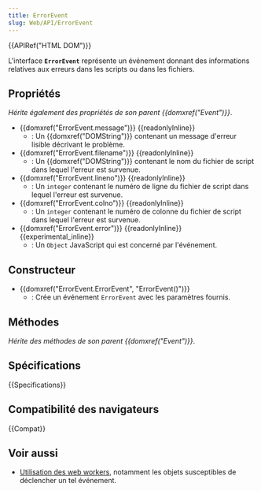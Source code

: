 ```yaml
---
title: ErrorEvent
slug: Web/API/ErrorEvent
---
```


{{APIRef("HTML DOM")}}

L'interface **`ErrorEvent`** représente un événement donnant des informations relatives aux erreurs dans les scripts ou dans les fichiers.

## Propriétés

_Hérite également des propriétés de son parent {{domxref("Event")}}_.

- {{domxref("ErrorEvent.message")}} {{readonlyInline}}
  - : Un {{domxref("DOMString")}} contenant un message d'erreur lisible décrivant le problème.
- {{domxref("ErrorEvent.filename")}} {{readonlyInline}}
  - : Un {{domxref("DOMString")}} contenant le nom du fichier de script dans lequel l'erreur est survenue.
- {{domxref("ErrorEvent.lineno")}} {{readonlyInline}}
  - : Un `integer` contenant le numéro de ligne du fichier de script dans lequel l'erreur est survenue.
- {{domxref("ErrorEvent.colno")}} {{readonlyInline}}
  - : Un `integer` contenant le numéro de colonne du fichier de script dans lequel l'erreur est survenue.
- {{domxref("ErrorEvent.error")}} {{readonlyInline}} {{experimental_inline}}
  - : Un `Object` JavaScript qui est concerné par l'événement.

## Constructeur

- {{domxref("ErrorEvent.ErrorEvent", "ErrorEvent()")}}
  - : Crée un événement `ErrorEvent` avec les paramètres fournis.

## Méthodes

_Hérite des méthodes de son parent {{domxref("Event")}}_.

## Spécifications

{{Specifications}}

## Compatibilité des navigateurs

{{Compat}}

## Voir aussi

- [Utilisation des web workers](/fr/docs/Web/API/Web_Workers_API/Using_web_workers), notamment les objets susceptibles de déclencher un tel événement.
